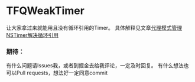 # TFQWeakTimer
让大家拿过来就能用且没有循环引用的Timer。
具体解释见文章[代理模式管理NSTimer解决循环引用](https://juejin.im/post/5b4824f06fb9a04fbf26fed2)

### 期待：
有什么问题请Issues我，或者到掘金去给我评论，一定及时回复。
有什么想法也可以Pull requests，想法好一定同意commit
